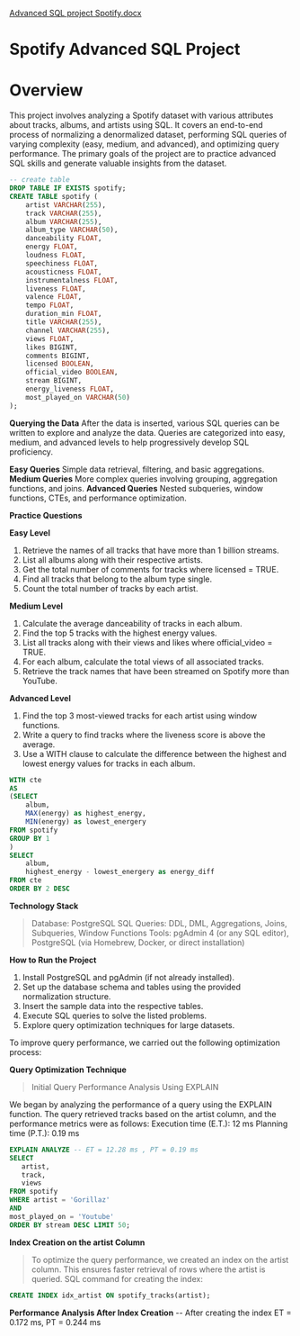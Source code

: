 
[Advanced SQL project Spotify.docx](https://github.com/user-attachments/files/18907882/Advanced.SQL.project.Spotify.docx)

# Spotify Advanced SQL Project

# Overview
This project involves analyzing a Spotify dataset with various attributes about tracks, albums, and artists using SQL. It covers an end-to-end process of normalizing a denormalized dataset, performing SQL queries of varying complexity (easy, medium, and advanced), and optimizing query performance. The primary goals of the project are to practice advanced SQL skills and generate valuable insights from the dataset.

```sql
-- create table
DROP TABLE IF EXISTS spotify;
CREATE TABLE spotify (
    artist VARCHAR(255),
    track VARCHAR(255),
    album VARCHAR(255),
    album_type VARCHAR(50),
    danceability FLOAT,
    energy FLOAT,
    loudness FLOAT,
    speechiness FLOAT,
    acousticness FLOAT,
    instrumentalness FLOAT,
    liveness FLOAT,
    valence FLOAT,
    tempo FLOAT,
    duration_min FLOAT,
    title VARCHAR(255),
    channel VARCHAR(255),
    views FLOAT,
    likes BIGINT,
    comments BIGINT,
    licensed BOOLEAN,
    official_video BOOLEAN,
    stream BIGINT,
    energy_liveness FLOAT,
    most_played_on VARCHAR(50)
);
```
**Querying the Data**
After the data is inserted, various SQL queries can be written to explore and analyze the data. Queries are categorized into easy, medium, and advanced levels to help progressively develop SQL proficiency.

**Easy Queries**
Simple data retrieval, filtering, and basic aggregations.
**Medium Queries**
More complex queries involving grouping, aggregation functions, and joins.
**Advanced Queries**
Nested subqueries, window functions, CTEs, and performance optimization.

**Practice Questions**

**Easy Level**
1. Retrieve the names of all tracks that have more than 1 billion streams.
2. List all albums along with their respective artists.
3. Get the total number of comments for tracks where licensed = TRUE.
4. Find all tracks that belong to the album type single.
5. Count the total number of tracks by each artist.

**Medium Level**
1. Calculate the average danceability of tracks in each album.
2. Find the top 5 tracks with the highest energy values.
3. List all tracks along with their views and likes where official_video = TRUE.
4. For each album, calculate the total views of all associated tracks.
5. Retrieve the track names that have been streamed on Spotify more than YouTube.

**Advanced Level**
1. Find the top 3 most-viewed tracks for each artist using window functions.
2. Write a query to find tracks where the liveness score is above the average.
3. Use a WITH clause to calculate the difference between the highest and lowest energy values for tracks in each album.

```sql
WITH cte
AS
(SELECT 
	album,
	MAX(energy) as highest_energy,
	MIN(energy) as lowest_energery
FROM spotify
GROUP BY 1
)
SELECT 
	album,
	highest_energy - lowest_energery as energy_diff
FROM cte
ORDER BY 2 DESC
```

**Technology Stack**

> Database: PostgreSQL
> SQL Queries: DDL, DML, Aggregations, Joins, Subqueries, Window Functions
> Tools: pgAdmin 4 (or any SQL editor), PostgreSQL (via Homebrew, Docker, or direct installation)

**How to Run the Project**

1. Install PostgreSQL and pgAdmin (if not already installed).
2. Set up the database schema and tables using the provided normalization structure.
3. Insert the sample data into the respective tables.
4. Execute SQL queries to solve the listed problems.
5. Explore query optimization techniques for large datasets.

To improve query performance, we carried out the following optimization process:

**Query Optimization Technique**

> Initial Query Performance Analysis Using EXPLAIN

We began by analyzing the performance of a query using the EXPLAIN function.
The query retrieved tracks based on the artist column, and the performance metrics were as follows:
	Execution time (E.T.): 12 ms
	Planning time (P.T.): 0.19 ms

 ```sql
EXPLAIN ANALYZE -- ET = 12.28 ms , PT = 0.19 ms
SELECT
	artist,
	track,
	views
FROM spotify
WHERE artist = 'Gorillaz' 
AND
most_played_on = 'Youtube'
ORDER BY stream DESC LIMIT 50;
```
**Index Creation on the artist Column**

> To optimize the query performance, we created an index on the artist column. This ensures faster retrieval of rows where the artist is queried.
> SQL command for creating the index:
```sql
CREATE INDEX idx_artist ON spotify_tracks(artist);
```

**Performance Analysis After Index Creation**
-- After creating the index ET = 0.172 ms, PT = 0.244 ms




